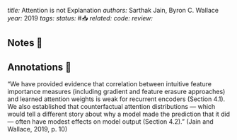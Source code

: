 *title:* Attention is not Explanation
*authors:* Sarthak Jain, Byron C. Wallace
*year:* 2019
*tags:* 
*status:* #📥
*related:*
*code:*
*review:*

## Notes 📍

## Annotations 📖

“We have provided evidence that correlation between intuitive feature importance measures (including gradient and feature erasure approaches) and learned attention weights is weak for recurrent encoders (Section 4.1). We also established that counterfactual attention distributions — which would tell a different story about why a model made the prediction that it did — often have modest effects on model output (Section 4.2).” (Jain and Wallace, 2019, p. 10)